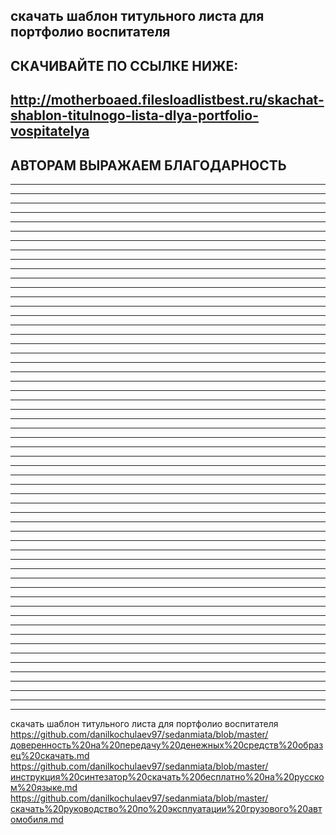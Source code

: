 скачать шаблон титульного листа для портфолио воспитателя
--------------------------------------------------
СКАЧИВАЙТЕ ПО ССЫЛКЕ НИЖЕ:
--------------------------------------------------
http://motherboaed.filesloadlistbest.ru/skachat-shablon-titulnogo-lista-dlya-portfolio-vospitatelya
--------------------------------------------------
АВТОРАМ ВЫРАЖАЕМ БЛАГОДАРНОСТЬ
--------------------------------------------------
--------------------------------------------------
--------------------------------------------------
--------------------------------------------------
--------------------------------------------------
--------------------------------------------------
--------------------------------------------------
--------------------------------------------------
--------------------------------------------------
--------------------------------------------------
--------------------------------------------------
--------------------------------------------------
--------------------------------------------------
--------------------------------------------------
--------------------------------------------------
--------------------------------------------------
--------------------------------------------------
--------------------------------------------------
--------------------------------------------------
--------------------------------------------------
--------------------------------------------------
--------------------------------------------------
--------------------------------------------------
--------------------------------------------------
--------------------------------------------------
--------------------------------------------------
--------------------------------------------------
--------------------------------------------------
--------------------------------------------------
--------------------------------------------------
--------------------------------------------------
--------------------------------------------------
--------------------------------------------------
--------------------------------------------------
--------------------------------------------------
--------------------------------------------------
--------------------------------------------------
--------------------------------------------------
--------------------------------------------------
--------------------------------------------------
--------------------------------------------------
--------------------------------------------------
--------------------------------------------------
--------------------------------------------------
--------------------------------------------------
--------------------------------------------------
--------------------------------------------------
--------------------------------------------------
--------------------------------------------------
--------------------------------------------------
--------------------------------------------------
--------------------------------------------------
--------------------------------------------------
--------------------------------------------------
--------------------------------------------------
--------------------------------------------------
--------------------------------------------------
--------------------------------------------------
скачать шаблон титульного листа для портфолио воспитателя 
https://github.com/danilkochulaev97/sedanmiata/blob/master/доверенность%20на%20передачу%20денежных%20средств%20образец%20скачать.md
https://github.com/danilkochulaev97/sedanmiata/blob/master/инструкция%20синтезатор%20скачать%20бесплатно%20на%20русском%20языке.md
https://github.com/danilkochulaev97/sedanmiata/blob/master/скачать%20руководство%20по%20эксплуатации%20грузового%20автомобиля.md